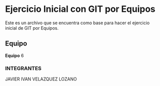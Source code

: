 # Ejercicio Inicial con GIT por Equipos

Este es un archivo que se encuentra como base para hacer el ejercicio inicial de GIT por Equipos.

## Equipo
**Equipo**  6

### INTEGRANTES
   JAVIER IVAN VELAZQUEZ LOZANO
   
